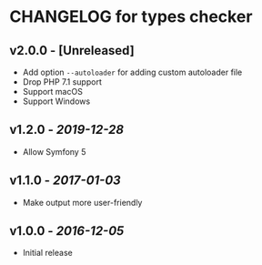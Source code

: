 # CHANGELOG for types checker

## v2.0.0 - [Unreleased]
- Add option `--autoloader` for adding custom autoloader file
- Drop PHP 7.1 support
- Support macOS
- Support Windows

## v1.2.0 - *2019-12-28*
- Allow Symfony 5

## v1.1.0 - *2017-01-03*
- Make output more user-friendly

## v1.0.0 - *2016-12-05*
- Initial release
